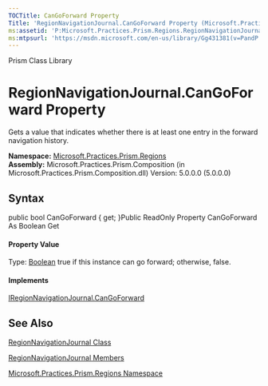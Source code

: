 ```yaml
---
TOCTitle: CanGoForward Property
Title: 'RegionNavigationJournal.CanGoForward Property (Microsoft.Practices.Prism.Regions)'
ms:assetid: 'P:Microsoft.Practices.Prism.Regions.RegionNavigationJournal.CanGoForward'
ms:mtpsurl: 'https://msdn.microsoft.com/en-us/library/Gg431381(v=PandP.50)'
---
```


Prism Class Library

RegionNavigationJournal.CanGoForward Property
=================================================

Gets a value that indicates whether there is at least one entry in the forward navigation history.

**Namespace:** [Microsoft.Practices.Prism.Regions](https://msdn.microsoft.com/n:microsoft.practices.prism.regions)
**Assembly:** Microsoft.Practices.Prism.Composition (in Microsoft.Practices.Prism.Composition.dll) Version: 5.0.0.0 (5.0.0.0)

## Syntax


<span id="syntaxToggle"></span>public bool CanGoForward { get; }Public ReadOnly Property CanGoForward As Boolean Get
#### Property Value

Type: [Boolean](http://msdn2.microsoft.com/en-us/library/a28wyd50)
true if this instance can go forward; otherwise, false.
#### Implements

[IRegionNavigationJournal.CanGoForward](https://msdn.microsoft.com/p:microsoft.practices.prism.regions.iregionnavigationjournal.cangoforward)

See Also
--------


[RegionNavigationJournal Class](https://msdn.microsoft.com/t:microsoft.practices.prism.regions.regionnavigationjournal)

[RegionNavigationJournal Members](https://msdn.microsoft.com/allmembers.t:microsoft.practices.prism.regions.regionnavigationjournal)

[Microsoft.Practices.Prism.Regions Namespace](https://msdn.microsoft.com/n:microsoft.practices.prism.regions)
